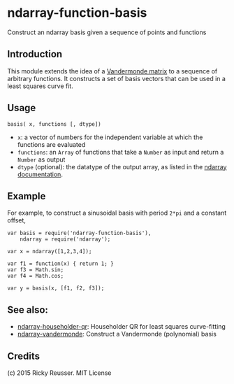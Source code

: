 # ndarray-function-basis

Construct an ndarray basis given a sequence of points and functions

## Introduction

This module extends the idea of a [Vandermonde matrix](http://en.wikipedia.org/wiki/Vandermonde_matrix) to a sequence of arbitrary functions. It constructs a set of basis vectors that can be used in a least squares curve fit.

## Usage

`basis( x, functions [, dtype])`

- `x`: a vector of numbers for the independent variable at which the functions are evaluated
- `functions`: an `Array` of functions that take a `Number` as input and return a `Number` as output
- `dtype` (optional): the datatype of the output array, as listed in the [ndarray documentation](https://www.npmjs.com/package/ndarray).

## Example

For example, to construct a sinusoidal basis with period `2*pi` and a constant offset,

```
var basis = require('ndarray-function-basis'),
    ndarray = require('ndarray');

var x = ndarray([1,2,3,4]);

var f1 = function(x) { return 1; }
var f3 = Math.sin;
var f4 = Math.cos;

var y = basis(x, [f1, f2, f3]);
```

## See also:

- [ndarray-householder-qr](https://www.npmjs.com/package/ndarray-householder-qr): Householder QR for least squares curve-fitting
- [ndarray-vandermonde](https://www.npmjs.com/package/ndarray-vandermonde): Construct a Vandermonde (polynomial) basis

## Credits
(c) 2015 Ricky Reusser. MIT License
